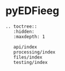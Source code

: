 # pyEDFieeg

```{eval-rst}
.. toctree::
   :hidden:
   :maxdepth: 1

   api/index
   processing/index
   files/index
   testing/index
```
